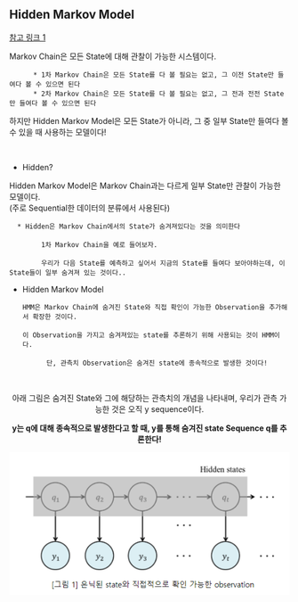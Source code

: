 ## Hidden Markov Model

[참고 링크 1](https://sanghyu.tistory.com/17)      

Markov Chain은 모든 State에 대해 관찰이 가능한 시스템이다. 
 
          * 1차 Markov Chain은 모든 State를 다 볼 필요는 없고, 그 이전 State만 들여다 볼 수 있으면 된다 
          * 2차 Markov Chain은 모든 State를 다 볼 필요는 없고, 그 전과 전전 State만 들여다 볼 수 있으면 된다 
      
하지만 Hidden Markov Model은 모든 State가 아니라, 그 중 일부 State만 들여다 볼 수 있을 때 사용하는 모델이다!
      
 
<br>

- Hidden?

Hidden Markov Model은 Markov Chain과는 다르게 일부 State만 관찰이 가능한 모델이다.  
(주로 Sequential한 데이터의 분류에서 사용된다)

      * Hidden은 Markov Chain에서의 State가 숨겨져있다는 것을 의미한다

            1차 Markov Chain을 예로 들어보자.

            우리가 다음 State를 예측하고 싶어서 지금의 State를 들여다 보아야하는데, 이 State들이 일부 숨겨져 있는 것이다..


- Hidden Markov Model

      HMM은 Markov Chain에 숨겨진 State와 직접 확인이 가능한 Observation을 추가해서 확장한 것이다.

      이 Observation을 가지고 숨겨져있는 state를 추론하기 위해 사용되는 것이 HMM이다.

            단, 관측치 Observation은 숨겨진 state에 종속적으로 발생한 것이다!

<br>

<div align="center">

아래 그림은 숨겨진 State와 그에 해당하는 관측치의 개념을 나타내며, 우리가 관측 가능한 것은 오직 y sequence이다. 

**y는 q에 대해 종속적으로 발생한다고 할 때, y를 통해 숨겨진 state Sequence q를 추론한다!**

![img.png](img.png)

</div>


    
